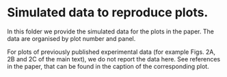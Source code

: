 # Simulated data to reproduce plots.
In this folder we provide the simulated data for the plots in the paper.
The data are organised by plot number and panel. 

For plots of previously published experimental data (for example Figs. 2A, 2B and 2C of the main text), we do not report the data here. See references in the paper, that can be found in the caption of the corresponding plot.
